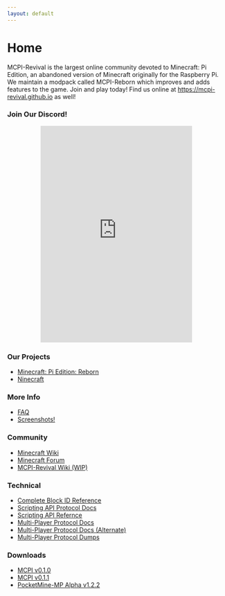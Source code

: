 ```yaml
---
layout: default
---
```


# Home
MCPI-Revival is the largest online community devoted to Minecraft: Pi Edition, an abandoned version of Minecraft originally for the Raspberry Pi. We maintain a modpack called MCPI-Reborn which improves and adds features to the game. Join and play today! Find us online at <https://mcpi-revival.github.io> as well!

### Join Our Discord!

<p align="center"><iframe src="https://discord.com/widget?id=740287937727561779&theme=dark" width="350" height="500" allowtransparency="true" frameborder="0" sandbox="allow-popups allow-popups-to-escape-sandbox allow-same-origin allow-scripts"></iframe></p>

### Our Projects
* [Minecraft: Pi Edition: Reborn](https://gitea.thebrokenrail.com/minecraft-pi-reborn/minecraft-pi-reborn)
* [Ninecraft](https://github.com/MCPI-Revival/Ninecraft)

### More Info
* [FAQ](faq.html)
* [Screenshots!](screenshots.html)

### Community
* [Minecraft Wiki](https://minecraft.gamepedia.com/Pi_Edition)
* [Minecraft Forum](https://minecraftforum.net/forums/minecraft-editions/minecraft-pi-edition)
* [MCPI-Revival Wiki (WIP)](https://wiki.mcpirevival.tk)

### Technical
* [Complete Block ID Reference](https://wiki.mcpirevival.tk/wiki/Minecraft:_Pi_Edition_block_list)
* [Scripting API Protocol Docs](https://wiki.vg/Minecraft_Pi_Protocol)
* [Scripting API Refernce](https://www.stuffaboutcode.com/p/minecraft-api-reference.html)
* [Multi-Player Protocol Docs](https://wiki.vg/Pocket_Minecraft_Protocol)
* [Multi-Player Protocol Docs (Alternate)](https://docs.google.com/document/d/1qPLm0V-jd_71j_BPTmxR48TN-Au2FX7Qy7yJJkwW-qM/edit?usp=sharing)
* [Multi-Player Protocol Dumps](https://gist.github.com/shoghicp/5601589)

### Downloads
* [MCPI v0.1.0](assets/downloads/mcpi-v0.1.0.tar.gz)
* [MCPI v0.1.1](assets/downloads/mcpi-v0.1.1.tar.gz)
* [PocketMine-MP Alpha v1.2.2](https://github.com/MCPI-Devs/PocketMine-MP/archive/thebrokenrail.zip)
